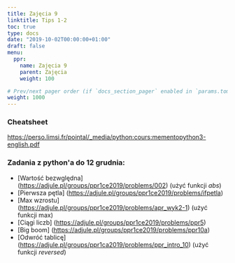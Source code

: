 ```yaml
---
title: Zajęcia 9
linktitle: Tips 1-2
toc: true
type: docs
date: "2019-10-02T00:00:00+01:00"
draft: false
menu:
  ppr:
    name: Zajęcia 9
    parent: Zajęcia
    weight: 100

# Prev/next pager order (if `docs_section_pager` enabled in `params.toml`)
weight: 1000
---
```


### Cheatsheet
https://perso.limsi.fr/pointal/_media/python:cours:mementopython3-english.pdf

### Zadania z python'a do 12 grudnia:
<!--12.12.19 python-->
* [Wartość bezwględna] (https://adjule.pl/groups/ppr1ce2019/problems/002) (użyć funkcji _abs_)
* [Pierwsza pętla] (https://adjule.pl/groups/ppr1ce2019/problems/ifpetla)
* [Max wzrostu] (https://adjule.pl/groups/ppr1ce2019/problems/apr_wyk2-1) (użyć funkcji max)
* [Ciągi liczb] (https://adjule.pl/groups/ppr1ce2019/problems/ppr5)
* [Big boom] (https://adjule.pl/groups/ppr1ce2019/problems/ppr10a)
* [Odwróć tablicę] (https://adjule.pl/groups/ppr1ca2019/problems/ppr_intro_10) (użyć funkcji *reversed*)
